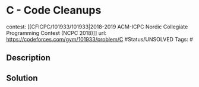 # C - Code Cleanups

contest: [[CFICPC/101933/101933|2018-2019 ACM-ICPC Nordic Collegiate Programming Contest (NCPC 2018)]]
url: https://codeforces.com/gym/101933/problem/C
#Status/UNSOLVED
Tags: #

## Description

## Solution

